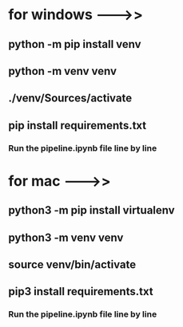 # for windows --->>
## python -m pip install venv
## python -m venv venv
## ./venv/Sources/activate
## pip install requirements.txt
### Run the pipeline.ipynb file line by line

# for mac --->>
## python3 -m pip install virtualenv
## python3 -m venv venv
## source venv/bin/activate
## pip3 install requirements.txt
### Run the pipeline.ipynb file line by line